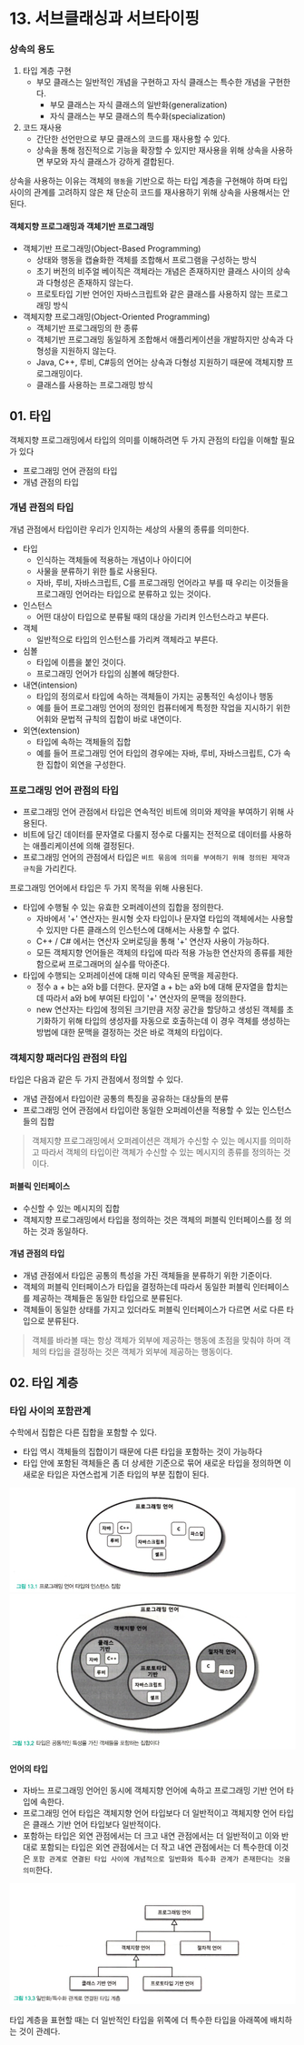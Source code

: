 # 13. 서브클래싱과 서브타이핑
### 상속의 용도
1. 타입 계층 구현
   * 부모 클래스는 일반적인 개념을 구현하고 자식 클래스는 특수한 개념을 구현한다.
     * 부모 클래스는 자식 클래스의 일반화(generalization)
     * 자식 클래스는 부모 클래스의 특수화(specialization)
2. 코드 재사용
   * 간단한 선언만으로 부모 클래스의 코드를 재사용할 수 있다.
   * 상속을 통해 점진적으로 기능을 확장할 수 있지만 재사용을 위해 상속을 사용하면 부모와 자식 클래스가 강하게 결합된다.

상속을 사용하는 이유는 객체의 `행동`을 기반으로 하는 타입 계층을 구현해야 하며 타입 사이의 관계를 고려하지 않은 채 단순히 코드를 재사용하기 위해 상속을 사용해서는 안된다.

#### 객체지향 프로그래밍과 객체기반 프로그래밍
* 객체기반 프로그래밍(Object-Based Programming)
  * 상태와 행동을 캡슐화한 객체를 조합해서 프로그램을 구성하는 방식
  * 초기 버전의 비주얼 베이직은 객체라는 개념은 존재하지만 클래스 사이의 상속과 다형성은 존재하지 않는다.
  * 프로토타입 기반 언어인 자바스크립트와 같은 클래스를 사용하지 않는 프로그래밍 방식
* 객체지향 프로그래밍(Object-Oriented Programming)
  * 객체기반 프로그래밍의 한 종류
  * 객체기반 프로그래밍 동일하게 조합해서 애플리케이션을 개발하지만 상속과 다형성을 지원하지 않는다.
  * Java, C++, 루비, C#등의 언어는 상속과 다형성 지원하기 때문에 객체지향 프로그래밍이다.
  * 클래스를 사용하는 프로그래밍 방식

## 01. 타입
객체지향 프로그래밍에서 타입의 의미를 이해하려면 두 가지 관점의 타입을 이해할 필요가 있다
* 프로그래밍 언어 관점의 타입
* 개념 관점의 타입

### 개념 관점의 타입
개념 관점에서 타입이란 우리가 인지하는 세상의 사물의 종류를 의미한다.
* 타입
  * 인식하는 객체들에 적용하는 개념이나 아이디어
  * 사물을 분류하기 위한 틀로 사용된다.
  * 자바, 루비, 자바스크립트, C를 프로그래밍 언어라고 부를 때 우리는 이것들을 프로그래밍 언어라는 타입으로 분류하고 있는 것이다.
* 인스턴스
  * 어떤 대상이 타입으로 분류될 때의 대상을 가리켜 인스턴스라고 부른다.
* 객체
  * 일반적으로 타입의 인스턴스를 가리켜 객체라고 부른다.
* 심볼
  * 타입에 이름을 붙인 것이다. 
  * 프로그래밍 언어가 타입의 심볼에 해당한다.
* 내연(intension)
  * 타입의 정의로서 타입에 속하는 객체들이 가지는 공통적인 속성이나 행동
  * 예를 들어 프로그래밍 언어의 정의인 컴퓨터에게 특정한 작업을 지시하기 위한 어휘와 문법적 규칙의 집합이 바로 내연이다.
* 외연(extension)
  * 타입에 속하는 객체들의 집합
  * 예를 들어 프로그래밍 언어 타입의 경우에는 자바, 루비, 자바스크립트, C가 속한 집합이 외연을 구성한다.

### 프로그래밍 언어 관점의 타입
* 프로그래밍 언어 관점에서 타입은 연속적인 비트에 의미와 제약을 부여하기 위해 사용된다.
* 비트에 담긴 데이터를 문자열로 다룰지 정수로 다룰지는 전적으로 데이터를 사용하는 애플리케이션에 의해 결정된다.
* 프로그래밍 언어의 관점에서 타입은 `비트 묶음에 의미를 부여하기 위해 정의된 제약과 규칙`을 가리킨다.

프로그래밍 언어에서 타입은 두 가지 목적을 위해 사용된다.
* 타입에 수행될 수 있는 유효한 오퍼레이션의 집합을 정의한다.
  * 자바에서 '+' 연산자는 원시형 숫자 타입이나 문자열 타입의 객체에서는 사용할 수 있지만 다른 클래스의 인스턴스에 대해서는 사용할 수 없다.
  * C++ / C# 에서는 연산자 오버로딩을 통해 '+' 연산자 사용이 가능하다.
  * 모든 객체지향 언어들은 객체의 타입에 따라 적용 가능한 연산자의 종류를 제한함으로써 프로그래머의 실수를 막아준다.
* 타입에 수행되는 오퍼레이션에 대해 미리 약속된 문맥을 제공한다.
  * 정수 a + b는 a와 b를 더한다. 문자열 a + b는 a와 b에 대해 문자열을 합치는데 따라서 a와 b에 부여된 타입이 '+' 연산자의 문맥을 정의한다.
  * new 연산자는 타입에 정의된 크기만큼 저장 공간을 할당하고 생성된 객체를 초기화하기 위해 타입의 생성자를 자동으로 호출하는데 이 경우 객체를 생성하는 방법에 대한 문맥을 결정하는 것은 바로 객체의 타입이다.

### 객체지향 패러다임 관점의 타입
타입은 다음과 같은 두 가지 관점에서 정의할 수 있다.
* 개념 관점에서 타입이란 공통의 특징을 공유하는 대상들의 분류
* 프로그래밍 언어 관점에서 타입이란 동일한 오퍼레이션을 적용할 수 있는 인스턴스들의 집합

> 객체지향 프로그래밍에서 오퍼레이션은 객체가 수신할 수 있는 메시지를 의미하고 따라서 객체의 타입이란 객체가 수신할 수 있는 메시지의 종류를 정의하는 것이다.

#### 퍼블릭 인터페이스
* 수신할 수 있는 메시지의 집합
* 객체지향 프로그래밍에서 타입을 정의하는 것은 객체의 퍼블릭 인터페이스를 정 의하는 것과 동일하다.

#### 개념 관점의 타입
* 개념 관점에서 타입은 공통의 특성을 가진 객체들을 분류하기 위한 기준이다.
* 객체의 퍼블릭 인터페이스가 타입을 결정하는데 따라서 동일한 퍼블릭 인터페이스를 제공하는 객체들은 동일한 타입으로 분류된다.
* 객체들이 동일한 상태를 가지고 있더라도 퍼블릭 인터페이스가 다르면 서로 다른 타입으로 분류된다.

> 객체를 바라볼 때는 항상 객체가 외부에 제공하는 행동에 초점을 맞춰야 하며 객체의 타입을 결정하는 것은 객체가 외부에 제공하는 행동이다.

## 02. 타입 계층
### 타입 사이의 포함관계
수학에서 집합은 다른 집합을 포함할 수 있다.
* 타입 역시 객체들의 집합이기 때문에 다른 타입을 포함하는 것이 가능하다
* 타입 안에 포함된 객체들은 좀 더 상세한 기준으로 묶어 새로운 타입을 정의하면 이 새로운 타입은 자연스럽게 기존 타입의 부분 집합이 된다.

<img src="./image/그림%2013.1.png">

<img src="./image/그림%2013.2.png">

#### 언어의 타입
* 자바느 프로그래밍 언어인 동시에 객체지향 언어에 속하고 프로그래밍 기반 언어 타입에 속한다.
* 프로그래밍 언어 타입은 객체지향 언어 타입보다 더 일반적이고 객체지향 언어 타입은 클래스 기반 언어 타입보다 일반적이다.
* 포함하는 타입은 외연 관점에서는 더 크고 내연 관점에서는 더 일반적이고 이와 반대로 포함되는 타입은 외연 관점에서는 더 작고 내연 관점에서는 더 특수한데 이것은 `포함 관계로 연결된 타입 사이에 개념적으로 일반화와 특수화 관계가 존재한다는 것을 의미`한다.

<img src="./image/그림%2013.3.png">

타입 계층을 표현할 때는 더 일반적인 타입을 위쪽에 더 특수한 타입을 아래쪽에 배치하는 것이 관례다.